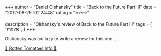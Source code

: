 +++
author = "Daniel Olshansky"
title = "Back to the Future Part III"
date = "2012-08-29T02:24:48"
rating = "⭐⭐⭐⭐"

description = "Olshansky's review of Back to the Future Part III"
tags = [
    "movie",
]
+++


Olshansky was too lazy to write a review for this one...

[🍅 Rotten Tomatoes Info 🍅](https://www.rottentomatoes.com//m/back_to_the_future_3)